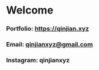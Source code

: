 # Welcome
### Portfolio: https://qinjian.xyz
### Email: qinjianxyz@gmail.com
### Instagram: qinjianxyz
